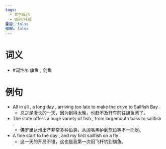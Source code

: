 ```yaml
---
tags:
  - 首字母/S
  - 级别/托福
掌握: false
模糊: false
---
```

# 词义
- #词性/n  旗鱼；剑鱼
# 例句
- All in all , a long day , arriving too late to make the drive to Sailfish Bay .
	- 总之是漫长的一天，因为到得太晚，也赶不及开车前往旗鱼湾了。
- The state offers a huge variety of fish , from largemouth bass to sailfish .
	- 佛罗里达州出产非常多种鱼类，从阔嘴黑鲈到旗鱼等不一而足。
- A fine start to the day , and my first sailfish on a fly .
	- 这一天的开局不错，这也是我第一次用飞杆钓到旗鱼。

